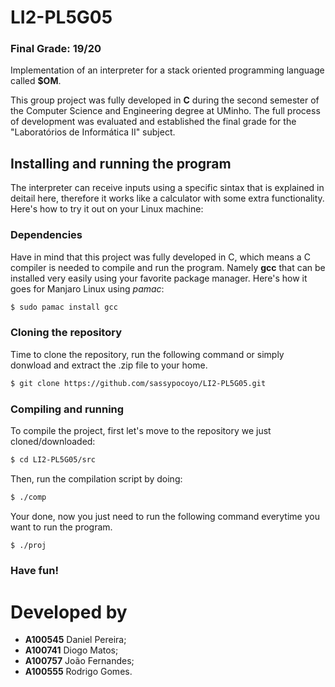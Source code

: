 # LI2-PL5G05

### Final Grade: 19/20

Implementation of an interpreter for a stack oriented programming language called __$OM__.

This group project was fully developed in __C__ during the second semester of the Computer Science and Engineering degree at UMinho. The full process of development was evaluated and established the final grade for the "Laboratórios de Informática II" subject.

## Installing and running the program

The interpreter can receive inputs using a specific sintax that is explained in deitail here, therefore it works like a calculator with some extra functionality. Here's how to try it out on your Linux machine:

### Dependencies

Have in mind that this project was fully developed in C, which means a C compiler is needed to compile and run the program. Namely **gcc** that can be installed very easily using your favorite package manager. Here's how it goes for Manjaro Linux using *pamac*:

```bash
$ sudo pamac install gcc
```

### Cloning the repository

Time to clone the repository, run the following command or simply donwload and extract the .zip file to your home.

```bash
$ git clone https://github.com/sassypocoyo/LI2-PL5G05.git
```

### Compiling and running

To compile the project, first let's move to the repository we just cloned/downloaded:

```bash
$ cd LI2-PL5G05/src
```

Then, run the compilation script by doing:

```bash
$ ./comp
```

Your done, now you just need to run the following command everytime you want to run the program.

```bash
$ ./proj
```

### Have fun!

# Developed by

 - __A100545__ Daniel Pereira;
 - __A100741__ Diogo Matos;
 - __A100757__ João Fernandes;
 - __A100555__ Rodrigo Gomes.


